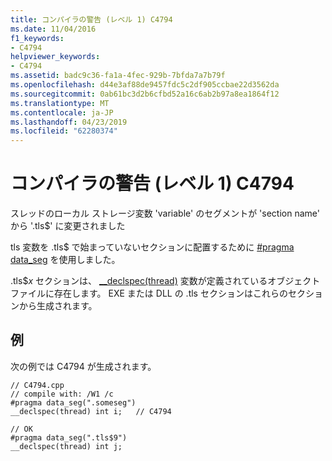 ```yaml
---
title: コンパイラの警告 (レベル 1) C4794
ms.date: 11/04/2016
f1_keywords:
- C4794
helpviewer_keywords:
- C4794
ms.assetid: badc9c36-fa1a-4fec-929b-7bfda7a7b79f
ms.openlocfilehash: d44e3af88de9457fdc5c2df905ccbae22d3562da
ms.sourcegitcommit: 0ab61bc3d2b6cfbd52a16c6ab2b97a8ea1864f12
ms.translationtype: MT
ms.contentlocale: ja-JP
ms.lasthandoff: 04/23/2019
ms.locfileid: "62280374"
---
```

# <a name="compiler-warning-level-1-c4794"></a>コンパイラの警告 (レベル 1) C4794

スレッドのローカル ストレージ変数 'variable' のセグメントが 'section name' から '.tls$' に変更されました

tls 変数を .tls$ で始まっていないセクションに配置するために [#pragma data_seg](../../preprocessor/data-seg.md) を使用しました。

.tls$*x* セクションは、 [__declspec(thread)](../../cpp/thread.md) 変数が定義されているオブジェクト ファイルに存在します。 EXE または DLL の .tls セクションはこれらのセクションから生成されます。

## <a name="example"></a>例

次の例では C4794 が生成されます。

```
// C4794.cpp
// compile with: /W1 /c
#pragma data_seg(".someseg")
__declspec(thread) int i;   // C4794

// OK
#pragma data_seg(".tls$9")
__declspec(thread) int j;
```